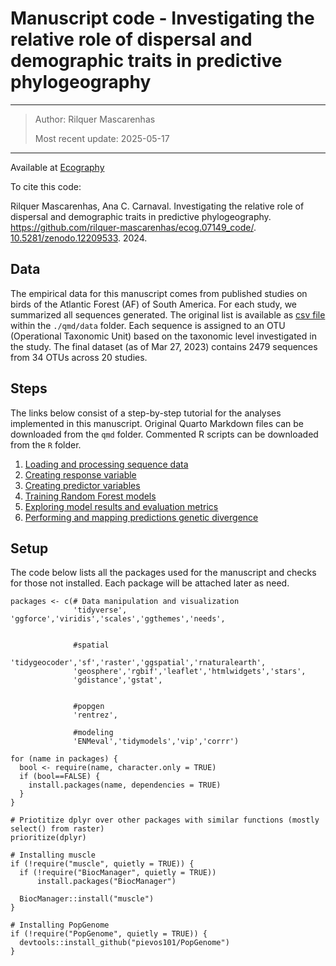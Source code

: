 # Manuscript code - Investigating the relative role of dispersal and demographic traits in predictive phylogeography

------------------------------------------------------------------------

> Author: Rilquer Mascarenhas
> 
> Most recent update: 2025-05-17

------------------------------------------------------------------------
Available at [Ecography](https://doi.org/10.1111/ecog.07149)
 
To cite this code:

Rilquer Mascarenhas, Ana C. Carnaval. Investigating the relative role of dispersal and demographic traits in predictive phylogeography. https://github.com/rilquer-mascarenhas/ecog.07149_code/. [10.5281/zenodo.12209533](https://doi.org/10.5281/zenodo.12209533). 2024.

## Data

The empirical data for this manuscript comes from published studies on birds of the Atlantic Forest (AF) of South America. For each study, we summarized all sequences generated. The original list is available as [csv file](./qmd/data/afmtdna_orig) within the `./qmd/data` folder. Each sequence is assigned to an OTU (Operational Taxonomic Unit) based on the taxonomic level investigated in the study. The final dataset (as of Mar 27, 2023) contains 2479 sequences from 34 OTUs across 20 studies.

## Steps

The links below consist of a step-by-step tutorial for the analyses implemented in this manuscript. Original Quarto Markdown files can be downloaded from the `qmd` folder. Commented R scripts can be downloaded from the `R` folder.

1.  [Loading and processing sequence data](./qmd/1_loading.qmd)
2.  [Creating response variable](./qmd/2_response.qmd)
3.  [Creating predictor variables](./qmd/3_predictors.qmd)
4.  [Training Random Forest models](./qmd/4_training.qmd)
5.  [Exploring model results and evaluation metrics](./qmd/5_results.qmd)
6.  [Performing and mapping predictions genetic divergence](./qmd/6_predictions.qmd)

## Setup

The code below lists all the packages used for the manuscript and checks for those not installed. Each package will be attached later as need.

```{r}
packages <- c(# Data manipulation and visualization
              'tidyverse', 'ggforce','viridis','scales','ggthemes','needs',
              
              
              #spatial
              'tidygeocoder','sf','raster','ggspatial','rnaturalearth',
              'geosphere','rgbif','leaflet','htmlwidgets','stars',
              'gdistance','gstat',
              
              
              #popgen
              'rentrez',
              
              #modeling
              'ENMeval','tidymodels','vip','corrr')

for (name in packages) {
  bool <- require(name, character.only = TRUE)
  if (bool==FALSE) {
    install.packages(name, dependencies = TRUE)
  }
}

# Priotitize dplyr over other packages with similar functions (mostly select() from raster)
prioritize(dplyr)

# Installing muscle
if (!require("muscle", quietly = TRUE)) {
  if (!require("BiocManager", quietly = TRUE))
      install.packages("BiocManager")

  BiocManager::install("muscle")
}

# Installing PopGenome
if (!require("PopGenome", quietly = TRUE)) {
  devtools::install_github("pievos101/PopGenome")
}
```
